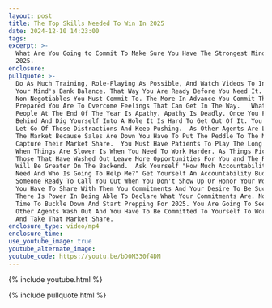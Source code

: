 ```yaml
---
layout: post
title: The Top Skills Needed To Win In 2025
date: 2024-12-10 14:23:00
tags:
excerpt: >-
  What Are You Going to Commit To Make Sure You Have The Strongest Mindset In
  2025. 
enclosure:
pullquote: >-
  Do As Much Training, Role-Playing As Possible, And Watch Videos To Invest In
  Your Mind's Bank Balance. That Way You Are Ready Before You Need It.   Find 3
  Non-Negotiables You Must Commit To. The More In Advance You Commit The More
  Prepared You Are To Overcome Feelings That Can Get In The Way.   What Hurts
  People At The End Of The Year Is Apathy. Apathy Is Deadly. Once You Fall
  Behind And Dig Yourself Into A Hole It Is Hard To Get Out Of It. You Have To
  Let Go Of Those Distractions And Keep Pushing.  As Other Agents Are Leaving
  The Market Because Sales Are Down You Have To Put The Peddle To The Metal And
  Capture Their Market Share.  You Must Have Patients To Play The Long Game.
  When Things Are Slower Is When You Need To Work Harder. As Things Pick Back Up
  Those That Have Washed Out Leave More Opportunities For You and The Rewards
  Will Be Greater On The Backend.  Ask Yourself "How Much Accountability Do I
  Need And Who Is Going To Help Me?" Get Yourself An Accountability Buddy. Have
  Someone Ready To Call You Out When You Don't Show Up Or Honor Your Word. But
  You Have To Share With Them You Commitments And Your Desire To Be Successful.
  There Is Power In Being Able To Declare What Your Commitments Are. Now Is The
  Time To Buckle Down And Start Prepping For 2025. You Are Going To See A Lot Of
  Other Agents Wash Out And You Have To Be Committed To Yourself To Work Harder
  And Take That Market Share.
enclosure_type: video/mp4
enclosure_time:
use_youtube_image: true
youtube_alternate_image:
youtube_code: https://youtu.be/bD0M330f4DM
---
```

{% include youtube.html %}

{% include pullquote.html %}